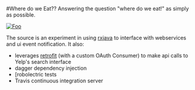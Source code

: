 #Where do we Eat??
Answering the question "where do we eat!" as simply as possible. 

[![Foo](http://developer.android.com/images/brand/en_generic_rgb_wo_45.png)](https://play.google.com/store/apps/details?id=com.joshskeen.wheredoweeat)


The source is an experiment in using [rxjava](https://github.com/ReactiveX/RxJava) to interface with webservices and ui event notification. It also:

* leverages [retrofit](square.github.io/retrofit/) (with a custom OAuth Consumer) to make api calls to Yelp's search interface
* dagger dependency injection
* [robolectric tests
* Travis continuous integration server
